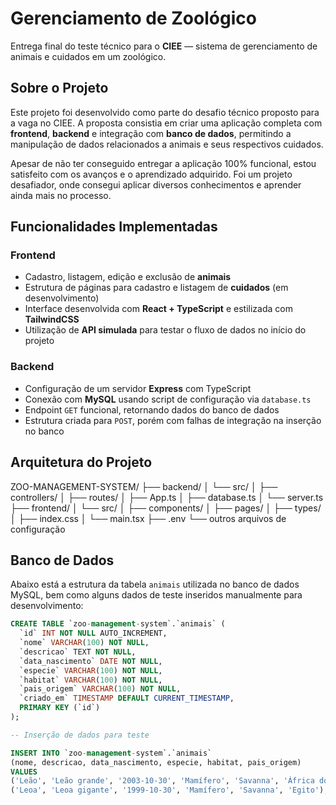 # Gerenciamento de Zoológico

Entrega final do teste técnico para o **CIEE** — sistema de gerenciamento de animais e cuidados em um zoológico.

## Sobre o Projeto

Este projeto foi desenvolvido como parte do desafio técnico proposto para a vaga no CIEE. A proposta consistia em criar uma aplicação completa com **frontend**, **backend** e integração com **banco de dados**, permitindo a manipulação de dados relacionados a animais e seus respectivos cuidados.

Apesar de não ter conseguido entregar a aplicação 100% funcional, estou satisfeito com os avanços e o aprendizado adquirido. Foi um projeto desafiador, onde consegui aplicar diversos conhecimentos e aprender ainda mais no processo.

## Funcionalidades Implementadas

### Frontend
- Cadastro, listagem, edição e exclusão de **animais**
- Estrutura de páginas para cadastro e listagem de **cuidados** (em desenvolvimento)
- Interface desenvolvida com **React + TypeScript** e estilizada com **TailwindCSS**
- Utilização de **API simulada** para testar o fluxo de dados no início do projeto

### Backend
- Configuração de um servidor **Express** com TypeScript
- Conexão com **MySQL** usando script de configuração via `database.ts`
- Endpoint `GET` funcional, retornando dados do banco de dados
- Estrutura criada para `POST`, porém com falhas de integração na inserção no banco

## Arquitetura do Projeto

ZOO-MANAGEMENT-SYSTEM/ ├── backend/ │ └── src/ │ ├── controllers/ │ ├── routes/ │ ├── App.ts │ ├── database.ts │ └── server.ts ├── frontend/ │ └── src/ │ ├── components/ │ ├── pages/ │ ├── types/ │ ├── index.css │ └── main.tsx ├── .env └── outros arquivos de configuração


## Banco de Dados

Abaixo está a estrutura da tabela `animais` utilizada no banco de dados MySQL, bem como alguns dados de teste inseridos manualmente para desenvolvimento:

```sql
CREATE TABLE `zoo-management-system`.`animais` (
  `id` INT NOT NULL AUTO_INCREMENT,
  `nome` VARCHAR(100) NOT NULL,
  `descricao` TEXT NOT NULL,
  `data_nascimento` DATE NOT NULL,
  `especie` VARCHAR(100) NOT NULL,
  `habitat` VARCHAR(100) NOT NULL,
  `pais_origem` VARCHAR(100) NOT NULL,
  `criado_em` TIMESTAMP DEFAULT CURRENT_TIMESTAMP,
  PRIMARY KEY (`id`)
);

-- Inserção de dados para teste

INSERT INTO `zoo-management-system`.`animais`
(nome, descricao, data_nascimento, especie, habitat, pais_origem)
VALUES
('Leão', 'Leão grande', '2003-10-30', 'Mamífero', 'Savanna', 'África do Sul'),
('Leoa', 'Leoa gigante', '1999-10-30', 'Mamífero', 'Savanna', 'Egito');


 
